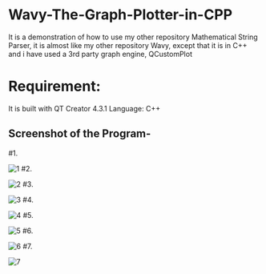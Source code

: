 # Wavy-The-Graph-Plotter-in-CPP
It is a demonstration of how to use my other repository Mathematical String Parser, it is almost like my other repository Wavy, except that it is in C++ and i have used a 3rd party graph engine, QCustomPlot

# Requirement:
It is built with QT Creator 4.3.1
Language: C++

## Screenshot of the Program-
#1.

![1](https://user-images.githubusercontent.com/27717975/40266298-74e3079a-5b66-11e8-82bc-2c79c7ed1f42.png)
#2.

![2](https://user-images.githubusercontent.com/27717975/40266299-79f6f23c-5b66-11e8-8602-37df6a7b2a28.png)
#3.

![3](https://user-images.githubusercontent.com/27717975/40266300-7d5ad5f6-5b66-11e8-886d-0e1d0aa08c02.png)
#4.

![4](https://user-images.githubusercontent.com/27717975/40266301-7fe15322-5b66-11e8-95c6-0862e7fb6976.png)
#5.

![5](https://user-images.githubusercontent.com/27717975/40266302-8248d658-5b66-11e8-87df-59e6658e6c31.png)
#6.

![6](https://user-images.githubusercontent.com/27717975/40266303-84a5d266-5b66-11e8-8a15-58a581ee1dde.png)
#7.

![7](https://user-images.githubusercontent.com/27717975/40266305-86ccfb8c-5b66-11e8-9a27-f0749b0892f2.png)
